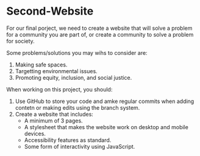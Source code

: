 # Second-Website  
 
For our final porject, we need to create a website that will solve a problem for a community you are part of, or create a community to solve a problem for society.  

Some problems/solutions you may wihs to consider are:  
1. Making safe spaces.
2. Targetting environmental issues.
3. Promoting equity, inclusion, and social justice.  

When working on this project, you should:
1. Use GitHub to store your code and amke regular commits when adding contetn or making edits using the branch system.
2. Create a website that includes:
    - A minimum of 3 pages.
    - A stylesheet that makes the website work on desktop and mobile devices.
    - Accessibility features as standard.
    - Some form of interactivity using JavaScript.  
